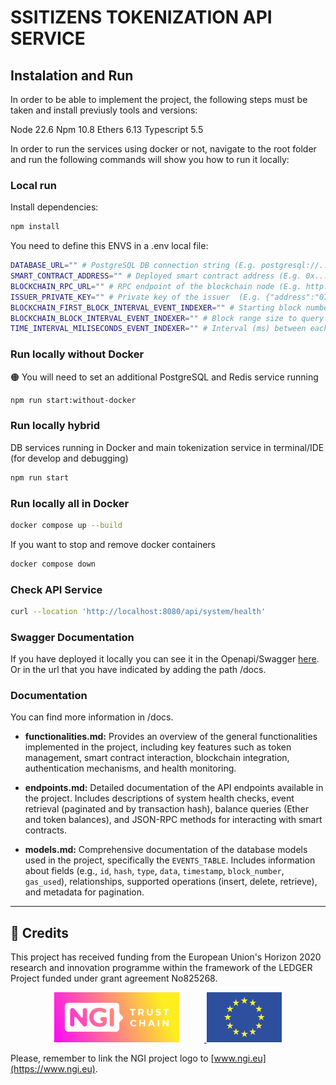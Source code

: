 # SSITIZENS TOKENIZATION API SERVICE

## Instalation and Run

In order to be able to implement the project, the following steps must be taken and install previusly tools and versions:

Node 22.6
Npm 10.8
Ethers 6.13
Typescript 5.5

In order to run the services using docker or not, navigate to the root folder and run the following commands will show you how to run it locally:

### Local run

Install dependencies:

```bash
npm install
```

You need to define this ENVS in a .env local file:
```bash
DATABASE_URL="" # PostgreSQL DB connection string (E.g. postgresql://...)
SMART_CONTRACT_ADDRESS="" # Deployed smart contract address (E.g. 0x...)
BLOCKCHAIN_RPC_URL="" # RPC endpoint of the blockchain node (E.g. http://...)
ISSUER_PRIVATE_KEY="" # Private key of the issuer  (E.g. {"address":"07...)
BLOCKCHAIN_FIRST_BLOCK_INTERVAL_EVENT_INDEXER="" # Starting block number for event indexer (E.g. 1000)
BLOCKCHAIN_BLOCK_INTERVAL_EVENT_INDEXER="" # Block range size to query each iteration (E.g. 10)
TIME_INTERVAL_MILISECONDS_EVENT_INDEXER="" # Interval (ms) between each polling loop (E.g. 5000)
```

### Run locally without Docker

🟠 You will need to set an additional PostgreSQL and Redis service running


```bash
npm run start:without-docker
```

### Run locally hybrid
DB services running in Docker and main tokenization service in terminal/IDE (for develop and debugging)


```bash
npm run start
```

### Run locally all in Docker

```bash
docker compose up --build
```


If you want to stop and remove docker containers

```bash
docker compose down
```

### Check API Service

```bash
curl --location 'http://localhost:8080/api/system/health'
```

### Swagger Documentation

If you have deployed it locally you can see it in the Openapi/Swagger [here](http://localhost:8080/docs/). Or in the url that you have indicated by adding the path /docs.


### Documentation

You can find more information in /docs.

- **functionalities.md:** Provides an overview of the general functionalities implemented in the project, including key features such as token management, smart contract interaction, blockchain integration, authentication mechanisms, and health monitoring.

- **endpoints.md:** Detailed documentation of the API endpoints available in the project. Includes descriptions of system health checks, event retrieval (paginated and by transaction hash), balance queries (Ether and token balances), and JSON-RPC methods for interacting with smart contracts.

- **models.md:** Comprehensive documentation of the database models used in the project, specifically the `EVENTS_TABLE`. Includes information about fields (e.g., `id`, `hash`, `type`, `data`, `timestamp`, `block_number`, `gas_used`), relationships, supported operations (insert, delete, retrieve), and metadata for pagination.

---

## 📢 Credits

This project has received funding from the European Union's Horizon 2020 research and innovation programme within the framework of the LEDGER Project funded under grant agreement No825268.

<p align="center">
  <a href="https://www.ngi.eu" target="_blank">
    <img src="./assets/ngi-logo.png" alt="NGI Logo" style="height:80px; margin-right: 40px;"/>
  </a>
  <img src="./assets/eu-flag.png" alt="EU Flag" style="height:80px;"/>
</p>

Please, remember to link the NGI project logo to [www.ngi.eu](https://www.ngi.eu).
